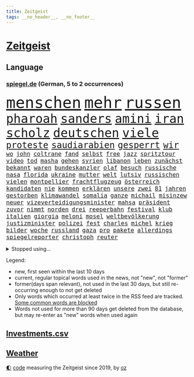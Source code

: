 ```yaml
---
title: Zeitgeist
tags: __no_header__, __no_footer__
---
```


# [Zeitgeist](https://oliz.io/zeitgeist/)

## Language

<h3><a href="https://www.spiegel.de" target="_blank">spiegel.de</a> (German, 5 to 2 occurrences)</h3>
<p style="font-family:monospace">
<span style="font-size:32pt"><a href="news_links.html#menschen" class="current">menschen</a></span>
<span style="font-size:32pt"><a href="news_links.html#mehr" class="current">mehr</a></span>
<span style="font-size:32pt"><a href="news_links.html#russen" class="current">russen</a></span>
<br>
<span style="font-size:25pt"><a href="news_links.html#pharoah" class="new">pharoah</a></span>
<span style="font-size:25pt"><a href="news_links.html#sanders" class="new">sanders</a></span>
<span style="font-size:25pt"><a href="news_links.html#amini" class="new">amini</a></span>
<span style="font-size:25pt"><a href="news_links.html#iran" class="current">iran</a></span>
<span style="font-size:25pt"><a href="news_links.html#scholz" class="current">scholz</a></span>
<span style="font-size:25pt"><a href="news_links.html#deutschen" class="current">deutschen</a></span>
<span style="font-size:25pt"><a href="news_links.html#viele" class="current">viele</a></span>
<br>
<span style="font-size:18pt"><a href="news_links.html#proteste" class="current">proteste</a></span>
<span style="font-size:18pt"><a href="news_links.html#saudiarabien" class="current">saudiarabien</a></span>
<span style="font-size:18pt"><a href="news_links.html#gesperrt" class="current">gesperrt</a></span>
<span style="font-size:18pt"><a href="news_links.html#wir" class="current">wir</a></span>
<br>
<span style="font-size:12pt"><a href="news_links.html#wo" class="current">wo</a></span>
<span style="font-size:12pt"><a href="news_links.html#john" class="current">john</a></span>
<span style="font-size:12pt"><a href="news_links.html#coltrane" class="new">coltrane</a></span>
<span style="font-size:12pt"><a href="news_links.html#fand" class="current">fand</a></span>
<span style="font-size:12pt"><a href="news_links.html#selbst" class="current">selbst</a></span>
<span style="font-size:12pt"><a href="news_links.html#free" class="new">free</a></span>
<span style="font-size:12pt"><a href="news_links.html#jazz" class="new">jazz</a></span>
<span style="font-size:12pt"><a href="news_links.html#spritztour" class="current">spritztour</a></span>
<span style="font-size:12pt"><a href="news_links.html#video" class="current">video</a></span>
<span style="font-size:12pt"><a href="news_links.html#tod" class="current">tod</a></span>
<span style="font-size:12pt"><a href="news_links.html#masha" class="new">masha</a></span>
<span style="font-size:12pt"><a href="news_links.html#gehen" class="current">gehen</a></span>
<span style="font-size:12pt"><a href="news_links.html#syrien" class="current">syrien</a></span>
<span style="font-size:12pt"><a href="news_links.html#libanon" class="current">libanon</a></span>
<span style="font-size:12pt"><a href="news_links.html#leben" class="current">leben</a></span>
<span style="font-size:12pt"><a href="news_links.html#zunächst" class="current">zunächst</a></span>
<span style="font-size:12pt"><a href="news_links.html#bekannt" class="current">bekannt</a></span>
<span style="font-size:12pt"><a href="news_links.html#waren" class="current">waren</a></span>
<span style="font-size:12pt"><a href="news_links.html#bundeskanzler" class="current">bundeskanzler</a></span>
<span style="font-size:12pt"><a href="news_links.html#olaf" class="current">olaf</a></span>
<span style="font-size:12pt"><a href="news_links.html#besuch" class="current">besuch</a></span>
<span style="font-size:12pt"><a href="news_links.html#russische" class="current">russische</a></span>
<span style="font-size:12pt"><a href="news_links.html#nasa" class="current">nasa</a></span>
<span style="font-size:12pt"><a href="news_links.html#florida" class="current">florida</a></span>
<span style="font-size:12pt"><a href="news_links.html#ukraine" class="current">ukraine</a></span>
<span style="font-size:12pt"><a href="news_links.html#mutter" class="current">mutter</a></span>
<span style="font-size:12pt"><a href="news_links.html#welt" class="current">welt</a></span>
<span style="font-size:12pt"><a href="news_links.html#lutsiv" class="new">lutsiv</a></span>
<span style="font-size:12pt"><a href="news_links.html#russischen" class="current">russischen</a></span>
<span style="font-size:12pt"><a href="news_links.html#vielen" class="current">vielen</a></span>
<span style="font-size:12pt"><a href="news_links.html#montpellier" class="new">montpellier</a></span>
<span style="font-size:12pt"><a href="news_links.html#frachtflugzeug" class="current">frachtflugzeug</a></span>
<span style="font-size:12pt"><a href="news_links.html#österreich" class="current">österreich</a></span>
<span style="font-size:12pt"><a href="news_links.html#kandidaten" class="current">kandidaten</a></span>
<span style="font-size:12pt"><a href="news_links.html#nie" class="current">nie</a></span>
<span style="font-size:12pt"><a href="news_links.html#kommen" class="current">kommen</a></span>
<span style="font-size:12pt"><a href="news_links.html#erklären" class="current">erklären</a></span>
<span style="font-size:12pt"><a href="news_links.html#unsere" class="current">unsere</a></span>
<span style="font-size:12pt"><a href="news_links.html#zwei" class="current">zwei</a></span>
<span style="font-size:12pt"><a href="news_links.html#81" class="current">81</a></span>
<span style="font-size:12pt"><a href="news_links.html#jahren" class="current">jahren</a></span>
<span style="font-size:12pt"><a href="news_links.html#gestorben" class="current">gestorben</a></span>
<span style="font-size:12pt"><a href="news_links.html#klimawandel" class="current">klimawandel</a></span>
<span style="font-size:12pt"><a href="news_links.html#somalia" class="current">somalia</a></span>
<span style="font-size:12pt"><a href="news_links.html#ganze" class="current">ganze</a></span>
<span style="font-size:12pt"><a href="news_links.html#michail" class="current">michail</a></span>
<span style="font-size:12pt"><a href="news_links.html#misinzew" class="new">misinzew</a></span>
<span style="font-size:12pt"><a href="news_links.html#neuer" class="current">neuer</a></span>
<span style="font-size:12pt"><a href="news_links.html#vizeverteidigungsminister" class="new">vizeverteidigungsminister</a></span>
<span style="font-size:12pt"><a href="news_links.html#mahsa" class="new">mahsa</a></span>
<span style="font-size:12pt"><a href="news_links.html#präsident" class="current">präsident</a></span>
<span style="font-size:12pt"><a href="news_links.html#zuvor" class="current">zuvor</a></span>
<span style="font-size:12pt"><a href="news_links.html#nimmt" class="current">nimmt</a></span>
<span style="font-size:12pt"><a href="news_links.html#norden" class="current">norden</a></span>
<span style="font-size:12pt"><a href="news_links.html#drei" class="current">drei</a></span>
<span style="font-size:12pt"><a href="news_links.html#reeperbahn" class="current">reeperbahn</a></span>
<span style="font-size:12pt"><a href="news_links.html#festival" class="current">festival</a></span>
<span style="font-size:12pt"><a href="news_links.html#klub" class="current">klub</a></span>
<span style="font-size:12pt"><a href="news_links.html#italien" class="current">italien</a></span>
<span style="font-size:12pt"><a href="news_links.html#giorgia" class="current">giorgia</a></span>
<span style="font-size:12pt"><a href="news_links.html#meloni" class="current">meloni</a></span>
<span style="font-size:12pt"><a href="news_links.html#mosel" class="new">mosel</a></span>
<span style="font-size:12pt"><a href="news_links.html#weltbevölkerung" class="current">weltbevölkerung</a></span>
<span style="font-size:12pt"><a href="news_links.html#justizminister" class="current">justizminister</a></span>
<span style="font-size:12pt"><a href="news_links.html#polizei" class="current">polizei</a></span>
<span style="font-size:12pt"><a href="news_links.html#fest" class="current">fest</a></span>
<span style="font-size:12pt"><a href="news_links.html#charles" class="current">charles</a></span>
<span style="font-size:12pt"><a href="news_links.html#michel" class="current">michel</a></span>
<span style="font-size:12pt"><a href="news_links.html#krieg" class="current">krieg</a></span>
<span style="font-size:12pt"><a href="news_links.html#bilder" class="current">bilder</a></span>
<span style="font-size:12pt"><a href="news_links.html#woche" class="current">woche</a></span>
<span style="font-size:12pt"><a href="news_links.html#russland" class="current">russland</a></span>
<span style="font-size:12pt"><a href="news_links.html#gaza" class="current">gaza</a></span>
<span style="font-size:12pt"><a href="news_links.html#pro" class="current">pro</a></span>
<span style="font-size:12pt"><a href="news_links.html#pakete" class="new">pakete</a></span>
<span style="font-size:12pt"><a href="news_links.html#allerdings" class="current">allerdings</a></span>
<span style="font-size:12pt"><a href="news_links.html#spiegelreporter" class="current">spiegelreporter</a></span>
<span style="font-size:12pt"><a href="news_links.html#christoph" class="current">christoph</a></span>
<span style="font-size:12pt"><a href="news_links.html#reuter" class="new">reuter</a></span>
</p>
<details>
<summary>Stopped using...</summary>
<p class="former" style="font-size:12pt">
geboten(703) geschrieben(703) unmöglich(703) coronatest(702) coronazahlen(702) funktionieren(702) jens(702) schwarzen(702) golf(701) ausländische(700) beklagen(700) beschwerde(700) eindruck(700) lisa(700) stich(700) versuchten(700) beschäftigt(699) nazis(699) warentest(699) weitet(699) bahnhof(698) schiff(698) schlechten(698) österreichische(698) babys(697) führerschein(697) gemessen(697) geworfen(697) guter(697) humanitäre(697) jahrzehntelang(697) schlimmer(697) sex(697) unmut(697) virologe(697) zeitweise(697) übergriffe(697) 2018(696) aufnehmen(696) covid19(696) illegalen(696) infizierte(696) kriminellen(696) mütter(696) prüfung(696) virus(696) appelliert(695) aufgefordert(695) ddr(695) erfahrung(695) instagram(695) kassiert(695) konfrontiert(695) negativ(695) niveau(695) pressekonferenz(695) schicksal(695) schildert(695) videobotschaft(695) wenden(695) witz(695) zurückgetreten(695) befinden(694) botschaften(694) dauer(694) eingeschränkt(694) einzelne(694) gastgeber(694) gelegt(694) inter(694) mancherorts(694) pferd(694) schoss(694) spdpolitiker(694) verlief(694) coronabeschränkungen(693) flieht(693) passt(693) senat(693) untersuchungsausschuss(693) wege(693) 43(692) aufklären(692) blieben(692) schwanger(692) schöner(692) selben(692) verlängert(692) ausschuss(691) gebraucht(691) geheimnis(691) tausenden(691) ursachen(691) verzicht(691) zeichnet(691) öfter(691) athleten(690) aufruf(690) digitalen(690) köchin(690) lebte(690) philipp(690) sexueller(690) verschieben(690) erheben(689) geschehen(689) kaputt(689) marcel(689) marke(689) nerven(689) springt(689) südafrika(689) versagt(689) bundestagswahl(688) feuerwehrleute(688) üben(688) gebe(687) null(687) tauchen(687) herzogin(686) potsdam(686) verbreiten(686) vorgaben(686) abschaffen(685) möglichst(685) senkt(685) bestehen(684) goldenen(684) konzentrieren(684) scharfe(684) spekuliert(684) wachstum(684) auftritte(683) dominanz(683) fit(683) tiefen(682) verbindet(682) weckt(682) zerstören(682) antonio(681) auskunft(681) beschuldigt(681) coronaerkrankung(681) extremen(681) ministerium(681) nordkorea(681) traum(681) immunität(680) jahrestag(680) satz(680) 28(679) jürgen(679) neuauflage(679) zurückgegangen(679) auftreten(678) einreise(678) haftbefehl(678) begriff(677) frisch(677) bande(676) belegen(676) mehrfach(676) dran(675) engpässe(674) landete(673) aufhalten(672) dein(672) gehörte(671) singapur(671) profis(670) vermissen(670) übernommen(670) steffen(669) vorgegangen(668) ministerien(667) bangen(666) kapitel(665) wandel(665) vorbereitung(664) rutschte(663) 36(662) 2012(660) kassieren(659) bewegt(658) kandidatur(656) schritten(652) kanadas(650) sophie(649) ausgaben(644) palästinenser(644) weltmeisterschaft(639) schadensersatz(638) tolle(631) abhilfe(622) rekorde(621) 15jährige(613) seniorin(612) festgesetzt(609) polizeiruf(597) höheres(591) fotografiert(585) bekannter(576) expräsidenten(570) lehrerin(568) behindern(566) wolken(561) bein(559) kannte(557) militärjunta(552) finanziellen(550) hilferuf(549) athen(532) reformieren(523) 15jähriger(519) höchster(506) genossen(469) darstellung(456) jamie(456) drohende(453) zusammenarbeiten(449) fehlte(447) treibstoff(444) lee(442) leichten(441) indigene(440) auswärtige(436) stehe(436) kurzzeitig(426) verheerende(426) warnungen(419) geldstrafen(416) dauerte(415) verbunden(414) 33jährige(413) las(406) vegas(406) fossilen(405) nrwministerpräsident(403) bezieht(400) erfolgreichste(400) global(400) unterdrückung(394) beeinträchtigt(393) 20000(390) nachträglich(386) genervt(383) sprint(380) binden(378) niklas(378) löscht(377) zügen(377) privilegien(376) vollen(376) uwe(375) drehte(370) angestellten(363) stones(360) jonas(356) 12000(353) dringen(352) oppositionspolitiker(351) coronaleugner(349) protokoll(349) immobilie(345) versetzt(343) übertragung(340) personelle(339) finanzhilfen(338) berufen(329) störungen(327) bettina(325) hendrik(325) wüst(325) betrunken(324) hitzewellen(324) follower(323) supermarkt(323) stau(318) strackzimmermann(317) studenten(316) weißer(315) wirksam(314) gasversorgung(313) gewaltsamer(313) größtem(310) obersten(308) radikaler(307) töchtern(306) beruft(305) gestört(303) methode(302) baldwin(301) separatisten(299) soziales(299) immobilienbesitzer(298) versuche(298) zeitplan(298) fußballs(297) nutzung(297) steuereinnahmen(297) ausgeben(294) falle(290) gegentore(290) vorgesehen(290) gemälde(285) viermal(285) verwandte(283) gesteckt(282) promis(281) außenministerium(280) entsteht(279) mail(279) dinosaurier(278) halte(277) taucht(276) brandbrief(275) eva(275) kinderbetreuung(275) sank(275) dürr(274) kontrollierte(274) festivals(271) pessimistisch(271) emotional(270) angekündigte(267) eusanktionen(266) 87(263) fdpminister(262) zuständig(260) höhepunkt(257) passende(257) cnn(254) leitete(254) vergiftet(252) südkoreanische(251) klettern(249) ben(246) bescheren(246) gerammt(245) landsmann(243) zusammenhalt(240) verkehrsunfall(239) erledigen(238) kriegsschiffe(238) gerichte(237) austritt(236) benutzen(236) untergang(234) erweitert(231) maaßen(231) stadtverwaltung(230) nutzten(229) albert(227) aufgeklärt(227) bundesarbeitsminister(227) transfer(227) explosionen(226) islamabad(226) abgerissen(223) entspannen(223) bremerhaven(222) slowakei(222) ausraster(221) klitschko(221) vitali(221) straflager(220) tourist(219) versus(219) altkanzlerin(217) handelte(217) luftfahrt(216) misstrauensvotum(212) 2014(211) erstem(211) fraglich(211) vergewaltigte(210) experiment(209) seoul(209) aufhören(208) philosoph(208) abgeschnitten(207) unterbrechen(207) designer(206) österreicher(204) diebstahls(203) jacht(202) risikogruppen(201) bejubelt(200) elektronischen(200) jill(200) befristet(199) rauchen(198) therapie(198) vereinigung(198) verspätungen(198) weltgesundheitsorganisation(198) außergewöhnlich(196) antisemitismusvorwürfe(195) ökostrom(195) absagen(194) scott(193) kuh(192) zugenommen(192) vorkommen(191) luxusautos(190) öffnung(189) dubiosen(188) geschäftspartner(188) first(187) lücken(187) westafrikanischen(185) menschlichen(184) analysen(183) beschwören(183) verschwörung(183) belohnt(182) odessa(180) geschosse(179) zeuge(178) sperre(177) geringere(176) plätzen(176) sanktioniert(176) tina(175) relativ(173) tankt(173) zügig(172) staatssender(171) zugriff(171) jochen(170) putinregime(170) lindners(169) 34(168) links(168) landung(167) speziellen(167) tanken(167) evakuierungen(166) hüther(166) nuklearen(166) ansteigen(165) prominenter(165) tennisturnier(165) abhang(164) rettungshubschrauber(164) sozial(163) spritpreise(162) fukushima(161) korsika(161) sommerpause(161) desaströs(160) starkes(160) einrichtung(159) flugausfällen(159) aussagt(157) dilemma(157) freundinnen(157) lohn(157) schilderte(157) sowjetpanzer(156) arkansas(155) messerattacke(155) raser(155) spekulationen(155) ausschließlich(153) rekordtemperaturen(153) spürt(153) zentralrat(152) ausstieg(151) sardinien(151) crew(150) emtitel(150) erfasste(148) abgabe(147) fluch(147) linkenpolitiker(147) gebirge(146) treue(146) beck(145) geheimdienstinformationen(145) kassen(145) kompensieren(145) schwarzes(145) linkenchefin(144) mikrofon(144) linkes(143) dir(142) emails(142) israelischer(142) freihandelsabkommen(141) gesenkt(141) geöffnet(141) wohnort(141) bauernverband(140) lukas(139) schwerverletzte(139) verbrauchen(138) verbreiteten(138) lass(137) schlechtem(137) sprinter(137) beliebter(136) nils(136) klopp(135) qualifikation(134) heiß(132) reguläre(132) angelique(131) kerber(131) überführen(131) passanten(130) universums(130) 13jähriger(129) better(127) call(127) eugene(127) feministische(127) perfekte(127) weiblich(127) ausfliegen(126) ecuador(126) janine(126) palästinensern(126) verendet(126) kishida(125) stall(125) wissler(125) giftige(124) leichtathletik(124) lngterminals(124) moskwa(124) psychiatrie(124) ausfuhren(123) import(123) fahrräder(122) ablesen(121) terrorakt(121) usrapper(121) dänische(120) prominenten(120) pforzheim(119) brände(118) lautet(118) lösegeld(118) niedrigere(118) schlammschlacht(118) scholz’(118) verfassungswidrig(118) gelockt(117) zusehends(117) alec(115) discounter(115) konzerte(115) millionär(115) verdrängen(115) giorgio(114) pornografische(114) schonen(114) vorrang(114) aufsteiger(113) kleid(112) kleinem(112) mangelnder(112) unterrichten(112) viral(112) chancenlos(111) kippe(111) anfällig(110) flugreisende(110) geordert(110) motorisierten(110) uli(110) airport(109) bruchteil(109) böden(109) nazideutschland(109) millionenpublikum(108) ransomware(106) emma(105) halbfinalsieg(105) tauscht(105) dortige(103) finnischen(103) debattiert(102) fdppolitikerin(102) aufzuklären(101) berufseinsteiger(101) kaul(101) mehreinnahmen(101) angeschossen(100) auffallend(100) cannabis(100) ministerposten(100) 113(99) anerkennen(99) bedrohte(99) juristen(99) nachbesserungen(99) talk(99) außergewöhnlichen(98) bewirkt(98) dürren(98) katastrophenfall(98) vorwahl(98) 22jähriger(97) barbie(97) drogenkonsum(97) homophobie(97) morrison(97) westeuropa(97) flugreisen(96) oklahoma(96) preisobergrenze(96) vorwahlen(96) feuerwehren(95) geradezu(95) rechtlich(95) aufgearbeitet(94) brittney(94) gremiums(94) griner(94) kandidieren(94) gegebenenfalls(93) kimmich(93) pellmann(93) sören(93) todesangst(93) weltfußballer(93) zugesetzt(93) gesellschafter(92) irgendwann(92) line(92) südasien(92) wachmann(92) aufgelegt(91) befeuert(91) emmerich(91) versorgte(91) überfluteten(91) 85jährigen(90) freunden(90) gezieltes(90) luxemburg(90) streichung(90) therapien(90) transferticker(90) usbundesstaats(90) verflogen(90) vorweisen(90) anhaltende(89) donau(89) generalstaatsanwalt(89) inmitten(89) iris(89) lösten(89) siegburg(89) stärksten(89) vizepräsidenten(89) überhöhte(89) geschrumpft(88) hinzukommen(88) kulturelle(88) münze(88) niedrigzinsen(88) ortskräfte(88) vernommen(88) berüchtigten(87) pendler(87) stationierten(87) verschwörungsideologen(87) zweithöchste(87) angelo(86) bastelt(86) bescheinigt(86) erstligisten(86) flacher(86) kriegsgefangene(86) platzen(86) politikstil(86) rücksicht(86) stehenden(86) fasste(85) investors(85) kreditkarte(85) lächeln(85) nebenan(85) rollstuhlfahrer(85) 77jährigen(84) auszeichnungen(84) psychiatrischer(84) renommierte(84) starstürmer(84) eurozone(83) geübt(83) weimar(83) ölimporte(83) ausgewählt(82) besserung(82) darja(82) einkünfte(82) erdrutsche(82) gegnerin(82) usstars(82) iwchef(81) meyer(81) zeichnungen(81) 32jähriger(80) reste(80) liegenden(79) pferde(79) arizona(78) chaotisch(78) coronaquarantäne(78) deutschbritische(78) dfbfrauen(78) exfußballer(78) menschlich(78) niedrige(78) prompt(78) putsch(78) ressorts(78) sswachmann(78) 97jährige(77) bruno(77) dey(77) frisur(77) garmisch(77) slowjansk(77) ukrainerusslandkrieg(77) unfallstelle(77) unglücksort(77) beschlussvorlage(76) gestand(76) intervention(76) kunststück(76) medikament(76) merkwürdige(76) schwul(76) sicheren(76) strippenzieher(76) süddeutschland(76) teleskop(76) tourismus(76) geprüft(75) kämen(75) momenten(75) webbteleskop(75) kapern(74) rauchmelder(74) schätze(74) finde(73) kugeln(73) rechtskräftig(73) verordnung(73) doppelmoral(72) schuh(72) bewerbungen(71) comingout(71) fahrlässigen(71) gleichgültigkeit(71) klarheit(71) rudy(71) stehende(71) usnationalpark(71) verzweifelter(71) blatt(70) boll(70) depression(70) erfolgserlebnis(70) exotische(70) geste(70) klimaanlagen(70) kuratoren(70) superheldin(70) tasche(70) timo(70) veranschlagt(70) abläuft(69) absicherung(69) krankenversicherung(69) querelen(69) rocky(69) versionen(69) entertainer(68) hof(68) kosovo(68) kostenlose(68) olympiasiegerin(68) rauskommt(68) selbstverständlich(68) staatskasse(68) absurden(67) cyberattacke(67) dienstpflicht(67) dreifach(67) gebunden(67) umworbenen(67) yellowstone(67) zündete(67) geliebt(66) ultraleichtflugzeug(66) wellbrock(66) arndt(65) kredit(65) kunstschau(65) luftschutzkellern(65) natürliches(65) pontifex(65) wassersparen(65) wohnzimmer(65) ankurbeln(64) dfbnationalspieler(64) exchampion(64) fühlten(64) image(64) mineralölwirtschaft(64) patriotismus(64) verdeckt(64) batic(63) eigenheim(63) footballprofi(63) isabel(63) kartons(63) kette(63) leitmayr(63) panemfilm(63) rechtmäßig(63) schadstoffe(63) schwarzmeerhafen(63) beschränkt(62) diplomatisches(62) mitsprache(62) schwimmwm(62) versammelte(62) +(61) antidiskriminierungsstelle(61) ataman(61) befragen(61) blödsinn(61) conte(61) ferda(61) fragwürdig(61) gekürt(61) gruner(61) südfrankreich(61) verzeichnet(61) abzuschalten(60) aufgebot(60) bekennt(60) ceta(60) festgefahren(60) frauenrechte(60) geschwommen(60) gift(60) grande(60) kampfmittel(60) märtens(60) sparsame(60) boards(59) cumexaffäre(59) fremder(59) jumbo(59) lieferengpässe(59) silbermedaille(59) genügend(58) politt(58) achtung(57) baden(57) deshaun(57) klimaexperte(57) mittelfristig(57) mutiger(57) schlägerei(57) verbote(57) watson(57) dang(56) erhoffte(56) neufassung(56) qiu(56) vulkanausbruch(56) übertrieben(56) attackierten(55) brautkleider(55) freiwasserrennen(55) moderiert(55) vermisse(55) wortwahl(55) blanc(54) einfamilienhaus(54) fälschung(54) gutachter(54) luigi(54) made(54) misere(54) mont(54) auslosung(53) barrikaden(53) brettspiele(53) ffp2maskenpflicht(53) flughafenchaos(53) gasrechnung(53) kassenärztliche(53) pools(53) teilnehmerfeld(53) armani(52) beispiellosen(52) edelmetall(52) einnahme(52) lucas(52) prostituierte(52) tagebücher(52) vorkasse(52) außenwelt(51) gasverbraucher(51) mecklenburgischen(51) mitentscheiden(51) schwergewichtsweltmeister(51) seenplatte(51) sparmaßnahmen(51) usyk(51) aktive(50) auffälligkeiten(50) chefinnen(50) entsorgung(50) karwendelgebirge(50) paradestrecke(50) romeo(50) soko(50) sprang(50) agierte(49) betrügerischen(49) familiäre(49) hunderttausenden(49) militärischer(49) privater(49) rätselhaft(49) wasserstand(49) wirtschaftseinbruch(49) agenda(48) aktueller(48) eingeschworen(48) intendanten(48) modus(48) referee(48) zuspitzung(48) überstunden(48) 93jährige(47) gewünscht(47) griechenlands(47) hunden(47) rechtliche(47) skandinavien(47) träume(47) wimbledonfinale(47) anschaffen(46) bauwerk(46) juristisches(46) lebensgefährte(46) ralph(46) rechtsmediziner(46) verträge(46) weltmeisterin(46) übergangsweise(46) engsten(45) vergewaltigungsvorwürfe(45) weine(45) erzeugen(44) harald(44) lopez(44) sowjetische(44) torschützin(44) vielseitigkeitsreiten(44) anfechten(43) beschaffung(43) britta(43) desolat(43) eddie(43) ernannte(43) kletterer(43) orchestrieren(43) wahlrecht(43) anordnung(42) abbas(41) menschenhändlern(41) volkszorn(41) danke(40) denkmal(40) lea(40) mahmoud(40) plane(40) unterkunft(40) verendeter(40) abkühlen(39) demografische(39) wettbewerbe(39) kampfansage(38) mentale(38) privatwirtschaft(38) unterbricht(38) unterernährt(38) affleck(37) ebaykleinanzeigen(37) eingestürzt(37) heimischen(37) rekordtorschützin(37) bamako(36) escooter(36) gewaltopfer(35) wärmepumpen(35) drogenkartell(34) entfliehen(34) erwacht(34) repräsentanten(34) schababmiliz(34) wettkämpfe(34) zivile(34) zugverkehr(34) dänischer(33) gießen(33) giftstoffe(33) gina(33) hagen(33) jugendstrafe(33) lückenkemper(33) stock(33) unterzeichnete(33) wanken(33) allerletzte(32) aufmerksam(32) auseinandersetzen(32) beibehalten(32) festgenommenen(32) saudische(32) summer(32) wettkämpfen(32) idole(31) intendantin(31) saarländische(31) 14jährige(30) aufstand(30) bestritten(30) bitterer(30) entschärfung(30) gegenseite(30) gerangel(30) infektionskrankheit(30) kalifornische(30) ladung(30) läufer(30) nina(30) pegel(30) bereitschaft(29) delegation(29) myanmars(29) pflegepersonal(29) schifffahrt(29) schwellen(29) surfen(29) usedom(29) wettkampftag(29) düsteren(28) flächendeckende(28) kilowattstunde(28) marathongold(28) militärhilfen(28) nachfolgeregelung(28) preissteigerung(28) schnappte(28) sexkolumne(28) substanz(28) thailands(28) verwundbar(28) vorschein(28) konrad(27) laimer(27) einziges(26) rheinpegel(26) slogan(26) begeistern(25) fachkreisen(25) freigelassen(25) zehnkämpfer(25) aneignung(24) dreadlocks(24) emfinale(24) ganzes(24) geistlichen(24) holocaustvergleich(24) reggae(24) reutlingen(24) saisonstart(24) sprinterin(24) steckten(24) ungefähr(24) ungewöhnlicher(24) viertligist(24) dfbpokalspiel(23) henrik(23) schwimmer(23) unglaublich(23) wünsche(23) zweitligist(23) elternhaus(22) erdrutsch(22) flugbahn(22) sonnenblumen(22) lionesses(21) medaillen(21) scheidenden(21) streckbetrieb(21) umweltsenatorin(21) alfons(20) kandidatin(20) pegelstände(20) perfekt(20) rucksack(20) steuerbetrugs(20) übertreiben(20) alge(19) erwachsen(19) geprügelt(19) getreidefrachter(19) holprig(19) medizin(19) montreal(19) trumpanhänger(19) uspolitiker(19) widersprach(19) wochenlangen(19) brennauer(18) bundeswehreinsatz(18) d(18) einsätzen(18) ferienwohnung(18) gelder(18) gelsenkirchen(18) indiana(18) krisenregion(18) masernimpfpflicht(18) motorboot(18) niedrigwasser(18) obsolet(18) republikanerin(18) salerno(18) samuel(18) schuhbeck(18) starkoch(18) zeitraffer(18) a2(17) atomprogramm(17) ergattern(17) haut(17) moderierte(17) protestierte(17) abberufen(16) ausgetrockneten(16) europameisterschaft(16) flussbett(16) freigelegt(16) kassierte(16) pfas(16) seestreitkräfte(16) volles(16) zweimalige(16) ausliefern(15) unterspült(15) auswärtsspiel(14) death(14) fahrzeit(14) füßen(14) websites(14) wählte(14) arbeitstag(13) goethe(13) hausmüll(13) tschornomorsk(13) zehnprozentmarke(13) begrenzen(12) genesis(12) kreise(12) verbrennungen(12) wahrgenommen(12) weltberühmte(12) argumentiert(11) ausufernde(11) gebannt(11) höttges(11) klassenzimmern(11) klimaleugner(11) oma(11) safe(11) telekomchef(11)
</p>
</details>
<p>Legend:
<ul>
<li><span class="new">new</span>, first seen within the last 10 days</li>
<li><span class="current">current</span>, regular topical words used in the news, not "new", not "former"</li>
<li><span class="former">former(days span relevant)</span>, not used in the last 30 days, but still re-occurring enough to not get deleted</li>
<li>Only words which occurred at least twice in the RSS feed are tracked. <a href="language/filters.py">Some common words are blocked</a></li>
<li>Words not used for more than 90 days get deleted from the database, but may re-enter as "new" words when used again</li>
</ul>
</p>

## [Investments](investments.html)[.csv](investments.csv)

## [Weather](weather.html)

<footer>
<a href="javascript:toggleTheme()" class="nav">🌓</a>
<a href="https://github.com/ooz/zeitgeist">code</a> measuring the Zeitgeist since 2019, by <a href="https://oliz.io">oz</a>
</footer>
